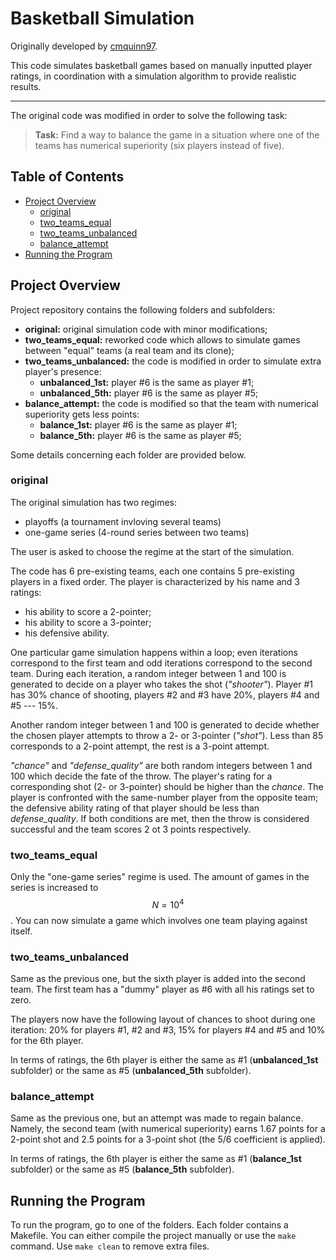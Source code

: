 # Basketball Simulation

Originally developed by [cmquinn97](https://github.com/cmquinn97). 

This code simulates basketball games based on manually inputted player ratings, in coordination with a simulation algorithm to provide realistic results.

***

The original code was modified in order to solve the following task:
> **Task:** Find a way to balance the game in a situation where one of the teams has numerical superiority (six players instead of five).


## Table of Contents

- [Project Overview](#project-overview)
	- [original](#original)
	- [two\_teams\_equal](#two_teams_equal)
	- [two\_teams\_unbalanced](#two_teams_unbalanced)
	- [balance\_attempt](#balance_attempt)
- [Running the Program](#running-the-program)


## Project Overview

Project repository contains the following folders and subfolders:

- **original:** original simulation code with minor modifications;
- **two\_teams\_equal:** reworked code which allows to simulate games between "equal" teams (a real team and its clone);
- **two\_teams\_unbalanced:** the code is modified in order to simulate extra player's presence:
	- **unbalanced_1st:** player #6 is the same as player #1;
	- **unbalanced_5th:** player #6 is the same as player #5;
- **balance_attempt:** the code is modified so that the team with numerical superiority gets less points:
	- **balance_1st:** player #6 is the same as player #1;
	- **balance_5th:** player #6 is the same as player #5;

Some details concerning each folder are provided below.

### original

The original simulation has two regimes:

- playoffs (a tournament invloving several teams)
- one-game series (4-round series between two teams)

The user is asked to choose the regime at the start of the simulation.

The code has 6 pre-existing teams, each one contains 5 pre-existing players in a fixed order. The player is characterized by his name and 3 ratings:

-  his ability to score a 2-pointer;
-  his ability to score a 3-pointer;
-  his defensive ability.

One particular game simulation happens within a loop; even iterations correspond to the first team and odd iterations correspond to the second team. During each iteration, a random integer between 1 and 100 is generated to decide on a player who takes the shot (*"shooter"*). Player #1 has 30% chance of shooting, players #2 and #3 have 20%, players #4 and #5 --- 15%.

Another random integer between 1 and 100 is generated to decide whether the chosen player attempts to throw a 2- or 3-pointer (*"shot"*). Less than 85 corresponds to a 2-point attempt, the rest is a 3-point attempt.

*"chance"* and *"defense_quality"* are both random integers between 1 and 100 which decide the fate of the throw. The player's rating for a corresponding shot (2- or 3-pointer) should be higher than the *chance*. The player is confronted with the same-number player from the opposite team; the defensive ability rating of that player should be less than *defense_quality*. If both conditions are met, then the throw is considered successful and the team scores 2 ot 3 points respectively.

### two\_teams\_equal

Only the "one-game series" regime is used. The amount of games in the series is increased to $$N = 10^4$$. You can now simulate a game which involves one team playing against itself.

### two\_teams\_unbalanced

Same as the previous one, but the sixth player is added into the second team. The first team has a "dummy" player as #6 with all his ratings set to zero.

The players now have the following layout of chances to shoot during one iteration: 20% for players #1, #2 and #3, 15% for players #4 and #5 and 10% for the 6th player.

In terms of ratings, the 6th player is either the same as #1 (**unbalanced_1st** subfolder) or the same as #5 (**unbalanced_5th** subfolder).

### balance\_attempt

Same as the previous one, but an attempt was made to regain balance. Namely, the second team (with numerical superiority) earns 1.67 points for a 2-point shot and 2.5 points for a 3-point shot (the 5/6 coefficient is applied).

In terms of ratings, the 6th player is either the same as #1 (**balance_1st** subfolder) or the same as #5 (**balance_5th** subfolder).

## Running the Program

To run the program, go to one of the folders. Each folder contains a Makefile. You can either compile the project manually or use the `make` command. Use `make clean` to remove extra files.